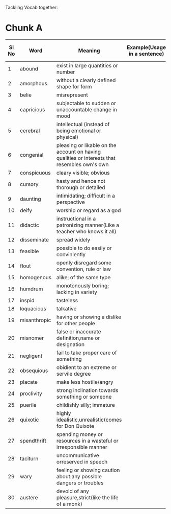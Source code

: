 Tackling Vocab together:

# Chunk A

|Sl No| Word | Meaning | Example(Usage in a sentence) | Cool Visual Reference|
|-----|------|-------------------------------------------|---------|----------------------|
|1|abound|exist in large quantities or number|||
|2|amorphous|without a clearly defined shape for form|||
|3|belie|misrepresent|||
|4|capricious|subjectable to sudden or unaccountable change in mood |||
|5|cerebral|intellectual (instead of being emotional or physical)|||
|6|congenial| pleasing or likable on the account on having qualities or interests that resembles own's own|||
|7|conspicuous|cleary visible; obvious|||
|8|cursory|hasty and hence not thorough or detailed|||
|9|daunting|intimidating; difficult in a perspective|||
|10|deify|worship or regard as a god|||
|11|didactic|instructional in a patronizing manner(Like a teacher who knows it all)||
|12|disseminate|spread widely||
|13|feasible|possible to do easily or conviniently||
|14|flout|openly disregard some convention, rule or law||
|15|homogenous|alike; of the same type||
|16|humdrum|monotonously boring; lacking in variety||
|17|inspid|tasteless||
|18|loquacious|talkative||
|19|misanthropic|having or showing a dislike for other people||
|20|misnomer|false or inaccurate definition,name or designation||
|21|negligent|fail to take proper care of something||
|22|obsequious|obidient to an extreme or servile degree||
|23|placate|make less hostile/angry||
|24|proclivity|strong inclination towards something or someone||
|25|puerile|childishly silly; immature||
|26|quixotic|highly idealistic,unrealistic(comes for Don Quixote||
|27|spendthrift|spending money or resources in a wasteful or irresponsible manner||
|28|taciturn|uncommunicative orreserved in speech||
|29|wary|feeling or showing caution about any possible dangers or troubles||
|30|austere|devoid of any pleasure,strict(like the life of a monk)||